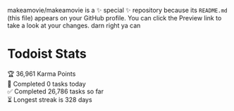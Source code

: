 makeamovie/makeamovie is a ✨ special ✨ repository because its `README.md` (this file) appears on your GitHub profile.
You can click the Preview link to take a look at your changes. darn right ya can

# Todoist Stats

<!-- TODO-IST:START -->
🏆  36,961 Karma Points           
🌸  Completed 0 tasks today           
✅  Completed 26,786 tasks so far           
⏳  Longest streak is 328 days
<!-- TODO-IST:END -->